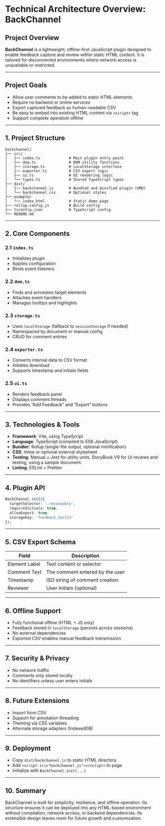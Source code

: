 # Technical Architecture Overview: BackChannel

## Project Overview

**BackChannel** is a lightweight, offline-first JavaScript plugin designed to enable feedback capture and review within static HTML content. It is tailored for disconnected environments where network access is unavailable or restricted.

---

## Project Goals

- Allow user comments to be added to static HTML elements
- Require no backend or online services
- Export captured feedback as human-readable CSV
- Be easy to embed into existing HTML content via `<script>` tag
- Support complete operation offline

---

## 1. Project Structure

```
backchannel/
├── src/
│   ├── index.ts             # Main plugin entry point
│   ├── dom.ts               # DOM utility functions
│   ├── storage.ts           # LocalStorage interface
│   ├── exporter.ts          # CSV export logic
│   ├── ui.ts                # UI rendering logic
│   └── types.ts             # Shared TypeScript types
├── dist/
│   ├── backchannel.js       # Bundled and minified plugin (UMD)
│   └── backchannel.css      # Optional styles
├── example/
│   └── index.html           # Static demo page
├── rollup.config.js         # Build config
├── tsconfig.json            # TypeScript config
└── README.md
```

---

## 2. Core Components

### 2.1 `index.ts`
- Initializes plugin
- Applies configuration
- Binds event listeners

### 2.2 `dom.ts`
- Finds and annotates target elements
- Attaches event handlers
- Manages tooltips and highlights

### 2.3 `storage.ts`
- Uses `localStorage` (fallback to `sessionStorage` if needed)
- Namespaced by document or manual config
- CRUD for comment entries

### 2.4 `exporter.ts`
- Converts internal data to CSV format
- Initiates download
- Supports timestamp and initials fields

### 2.5 `ui.ts`
- Renders feedback panel
- Displays comment threads
- Provides “Add Feedback” and “Export” buttons

---

## 3. Technologies & Tools

- **Framework**: Vite, using TypeScript
- **Language**: TypeScript (compiled to ES6 JavaScript)
- **Bundler**: Rollup (single-file output, optional minification)
- **CSS**: Inline or optional external stylesheet
- **Testing**: Manual + Jest for utility units.  StoryBook V9 for UI reviews and testing, using a sample document.
- **Linting**: ESLint + Prettier

---

## 4. Plugin API

```ts
BackChannel.init({
  targetSelector: '.reviewable',
  requireInitials: true,
  allowExport: true,
  storageKey: 'feedback_doc123'
});
```

---

## 5. CSV Export Schema

| Field           | Description                          |
|----------------|--------------------------------------|
| Element Label  | Text content or selector             |
| Comment Text   | The comment entered by the user      |
| Timestamp      | ISO string of comment creation       |
| Reviewer       | User initials (optional)             |

---

## 6. Offline Support

- Fully functional offline (HTML + JS only)
- Feedback stored in `localStorage` (persists across sessions)
- No external dependencies
- Exported CSV enables manual feedback transmission

---

## 7. Security & Privacy

- No network traffic
- Comments only stored locally
- No identifiers unless user enters initials

---

## 8. Future Extensions

- Import from CSV
- Support for annotation threading
- Theming via CSS variables
- Alternate storage adapters (IndexedDB)

---

## 9. Deployment

- Copy `dist/backchannel.js` to static HTML directory
- Add `<script src="backchannel.js"></script>` to page
- Initialize with `BackChannel.init(...)`

---

## 10. Summary

BackChannel is built for simplicity, resilience, and offline operation. Its structure ensures it can be deployed into any HTML-based environment without compilation, network access, or backend dependencies. Its extensible design leaves room for future growth and customization.

